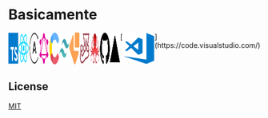# Basicamente

<div style="display: inline-flex;">
  <a href="https://www.typescriptlang.org/" rel="noreferrer" target="_blank" style="text-decoration: none;">
    <img src="https://github.com/WallQ/Basicamente/blob/master/docs/tech/TypeScript.png?raw=true" alt="TypeScript" width="64" height="64" />
  </a>
  <a href="https://reactjs.org/" rel="noreferrer" target="_blank" style="text-decoration: none;">
    <img src="https://github.com/WallQ/Basicamente/blob/master/docs/tech/React.png?raw=true" alt="React" width="64" height="64" />
  </a>
  <a href="https://www.apollographql.com/" rel="noreferrer" target="_blank" style="text-decoration: none;">
    <img src="https://github.com/WallQ/Basicamente/blob/master/docs/tech/Apollo.png?raw=true" alt="Apollo" width="64" height="64" />
  </a>
  <a href="https://graphql.org/" rel="noreferrer" target="_blank" style="text-decoration: none;">
    <img src="https://github.com/WallQ/Basicamente/blob/master/docs/tech/GraphQL.png?raw=true" alt="GraphQL" width="64" height="64" />
  </a>
  <a href="https://www.contentful.com/" rel="noreferrer" target="_blank" style="text-decoration: none;">
    <img src="https://github.com/WallQ/Basicamente/blob/master/docs/tech/Contentful.png?raw=true" alt="Contentful" width="64" height="64" />
  </a>
  <a href="https://tailwindcss.com/" rel="noreferrer" target="_blank" style="text-decoration: none;">
    <img src="https://github.com/WallQ/Basicamente/blob/master/docs/tech/TailwindCSS.png?raw=true" alt="Tailwind CSS" width="64" height="64" />
  </a>
  <a href="https://www.emailjs.com/" rel="noreferrer" target="_blank" style="text-decoration: none;">
    <img src="https://github.com/WallQ/Basicamente/blob/master/docs/tech/EmailJS.png?raw=true" alt="EmailJS" width="64" height="64" />
  </a>
  <a href="https://jestjs.io/" rel="noreferrer" target="_blank" style="text-decoration: none;">
    <img src="https://github.com/WallQ/Basicamente/blob/master/docs/tech/Jest.png?raw=true" alt="Jest" width="64" height="64" />
  </a>
  <a href="https://testing-library.com/" rel="noreferrer" target="_blank" style="text-decoration: none;">
    <img src="https://github.com/WallQ/Basicamente/blob/master/docs/tech/ReactTestingLibrary.png?raw=true" alt="React Testing Library" width="64" height="64" />
  </a>
  <a href="https://github.com/" rel="noreferrer" target="_blank" style="text-decoration: none;">
    <img src="https://github.com/WallQ/Basicamente/blob/master/docs/tech/GitHub.png?raw=true" alt="GitHub" width="64" height="64" />
  </a>
  <a href="https://vercel.com/" rel="noreferrer" target="_blank" style="text-decoration: none;">
    <img src="https://github.com/WallQ/Basicamente/blob/master/docs/tech/Vercel.png?raw=true" alt="Vercel" width="64" height="64" />
  </a>
  [<img src="https://github.com/WallQ/Basicamente/blob/master/docs/tech/VisualStudioCode.png?raw=true" alt="Visual Studio Code" width="64" height="64" />](https://code.visualstudio.com/)
</div>

## License

[MIT](https://github.com/WallQ/Basicamente/blob/master/LICENSE)
